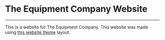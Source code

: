# The Equipment Company Website 
---

This is a website for The Equipment Company. This website was made using [this website theme](https://github.com/DevTips/Artists-Theme) layout.
